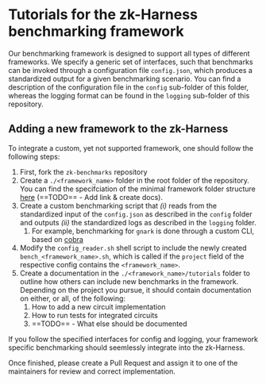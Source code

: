 # Tutorials  for the zk-Harness benchmarking framework

Our benchmarking framework is designed to support all types of different frameworks.
We specify a generic set of interfaces, such that benchmarks can be invoked through a configuration file ``config.json``, which produces a standardized output for a given benchmarking scenario.
You can find a description of the configuration file in the ``config`` sub-folder of this folder, whereas the logging format can be found in the ``logging`` sub-folder of this repository.

## Adding a new framework to the zk-Harness

To integrate a custom, yet not supported framework, one should follow the following steps:

1. First, fork the ``zk-benchmarks`` repository
2. Create a ``./<framework_name>`` folder in the root folder of the repository. You can find the specifciation of the minimal framework folder structure [here]() (==TODO== - Add link & create docs).
3. Create a custom benchmarking script that *(i)* reads from the standardized input of the ``config.json`` as described in the ``config`` folder and outputs *(ii)* the standardized logs as described in the ``logging`` folder.
   1. For example, benchmarking for ``gnark`` is done through a custom CLI, based on [cobra](https://github.com/spf13/cobra)
4. Modify the ``config_reader.sh`` shell script to include the newly created ``bench_<framework_name>.sh``, which is called if the ``project`` field of the respective config contains the ``<framework_name>``.
5. Create a documentation in the ``./<framework_name>/tutorials`` folder to outline how others can include new benchmarks in the framework. Depending on the project you pursue, it should contain documentation on either, or all, of the following:
   1. How to add a new circuit implementation
   2. How to run tests for integrated circuits
   3. ==TODO== - What else should be documented

If you follow the specified interfaces for config and logging, your framework specific benchmarking should seemlessly integrate into the zk-Harness.

Once finished, please create a Pull Request and assign it to one of the maintainers for review and correct implementation.
